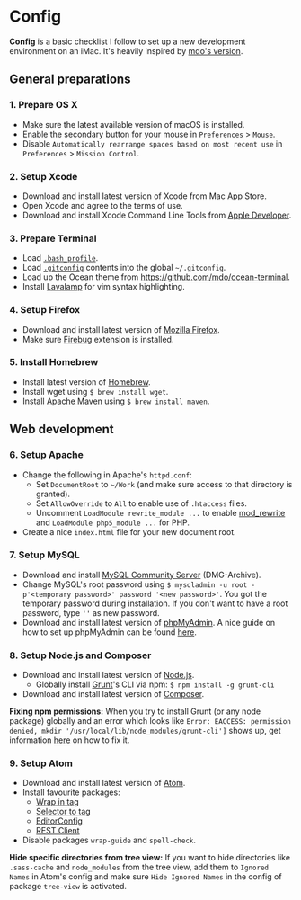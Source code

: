 # Config

**Config** is a basic checklist I follow to set up a new development environment on an iMac. It's heavily inspired by [mdo's version](https://www.github.com/mdo/config/).

## General preparations

### 1. Prepare OS X

- Make sure the latest available version of macOS is installed.
- Enable the secondary button for your mouse in `Preferences` > `Mouse`.
- Disable `Automatically rearrange spaces based on most recent use` in `Preferences` > `Mission Control`.

### 2. Setup Xcode
- Download and install latest version of Xcode from Mac App Store.
- Open Xcode and agree to the terms of use.
- Download and install Xcode Command Line Tools from [Apple Developer](https://developer.apple.com/downloads/).

### 3. Prepare Terminal

- Load [`.bash_profile`](/.bash_profile).
- Load [`.gitconfig`](/.gitconfig) contents into the global `~/.gitconfig`.
- Load up the Ocean theme from https://github.com/mdo/ocean-terminal.
- Install [Lavalamp](https://github.com/jasonlong/lavalamp/) for vim syntax highlighting.

### 4. Setup Firefox

- Download and install latest version of [Mozilla Firefox](https://www.mozilla.org/en-US/firefox/new/).
- Make sure [Firebug](https://www.getfirebug.com/) extension is installed.

### 5. Install Homebrew

- Install latest version of [Homebrew](http://brew.sh/).
- Install wget using `$ brew install wget`.
- Install [Apache Maven](https://maven.apache.org/) using `$ brew install maven`.

## Web development

### 6. Setup Apache

- Change the following in Apache's `httpd.conf`:
  - Set `DocumentRoot` to `~/Work` (and make sure access to that directory is granted).
  - Set `AllowOverride` to `All` to enable use of `.htaccess` files.
  - Uncomment `LoadModule rewrite_module ...` to enable [mod_rewrite](https://httpd.apache.org/docs/current/mod/mod_rewrite.html) and `LoadModule php5_module ...` for PHP.
- Create a nice `index.html` file for your new document root.

### 7. Setup MySQL

- Download and install [MySQL Community Server](https://dev.mysql.com/downloads/mysql/) (DMG-Archive).
- Change MySQL's root password using `$ mysqladmin -u root -p'<temporary password>' password '<new password>'`. You got the temporary password during installation. If you don't want to have a root password, type `''` as new password.
- Download and install latest version of [phpMyAdmin](https://www.phpmyadmin.net/). A nice guide on how to set up phpMyAdmin can be found [here](https://www.coolestguidesontheplanet.com/get-apache-mysql-php-and-phpmyadmin-working-on-osx-10-11-el-capitan/).

### 8. Setup Node.js and Composer

- Download and install latest version of [Node.js](https://www.nodejs.org/).
  - Globally install [Grunt](http://gruntjs.com/)'s CLI via npm: `$ npm install -g grunt-cli`
- Download and install latest version of [Composer](https://www.getcomposer.org/).

**Fixing npm permissions:** When you try to install Grunt (or any node package) globally and an error which looks like `Error: EACCESS: permission denied, mkdir '/usr/local/lib/node_modules/grunt-cli']` shows up, get information [here](https://docs.npmjs.com/getting-started/fixing-npm-permissions) on how to fix it.

### 9. Setup Atom

- Download and install latest version of [Atom](https://www.atom.io/).
- Install favourite packages:
  - [Wrap in tag](https://www.atom.io/packages/atom-wrap-in-tag/)
  - [Selector to tag](https://www.atom.io/packages/selector-to-tag/)
  - [EditorConfig](https://www.atom.io/packages/editorconfig/)
  - [REST Client](https://www.atom.io/packages/rest-client/)
- Disable packages `wrap-guide` and `spell-check`.

**Hide specific directories from tree view:** If you want to hide directories like `.sass-cache` and `node_modules` from the tree view, add them to `Ignored Names` in Atom's config and make sure `Hide Ignored Names` in the config of package `tree-view` is activated.
